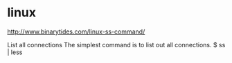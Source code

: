 # linux

http://www.binarytides.com/linux-ss-command/   

List all connections The simplest command is to list out all connections. $ ss | less


